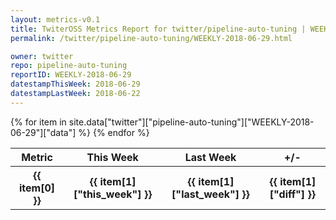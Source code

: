 ```yaml
---
layout: metrics-v0.1
title: TwiterOSS Metrics Report for twitter/pipeline-auto-tuning | WEEKLY-2018-06-29 | 2018-06-29
permalink: /twitter/pipeline-auto-tuning/WEEKLY-2018-06-29.html

owner: twitter
repo: pipeline-auto-tuning
reportID: WEEKLY-2018-06-29
datestampThisWeek: 2018-06-29
datestampLastWeek: 2018-06-22
---
```


<table style="width: 100%">
    <tr>
        <th>Metric</th>
        <th>This Week</th>
        <th>Last Week</th>
        <th>+/-</th>
    </tr>
    {% for item in site.data["twitter"]["pipeline-auto-tuning"]["WEEKLY-2018-06-29"]["data"] %}
    <tr>
        <th>{{ item[0] }}</th>
        <th>{{ item[1]["this_week"] }}</th>
        <th>{{ item[1]["last_week"] }}</th>
        <th>{{ item[1]["diff"] }}</th>
    </tr>
    {% endfor %}
</table>

